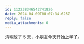 ```yaml
---
id: 112238346542741826
date: 2024-04-09T00:07:34.625Z
reply: false
media_attachments: 0
---
```


清明放了 5 天，小朋友今天开始上学了。

